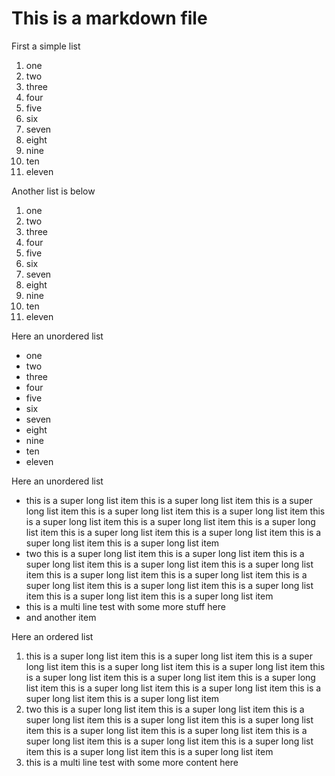 # This is a markdown file

First a simple list

1. one
2. two
3. three
4. four
5. five
6. six
7. seven
8. eight
9. nine
10. ten
11. eleven

Another list is below

1. one
1. two
1. three
1. four
1. five
1. six
1. seven
1. eight
1. nine
1. ten
1. eleven


Here an unordered list

- one
- two
- three
- four
- five
- six
- seven
- eight
- nine
- ten
- eleven



Here an unordered list

- this is a super long list item this is a super long list item this is a super long list item this is a super long list item this is a super long list item this is a super long list item this is a super long list item this is a super long list item this is a super long list item this is a super long list item this is a super long list item this is a super long list item
- two this is a super long list item this is a super long list item this is a super long list item this is a super long list item this is a super long list item this is a super long list item this is a super long list item this is a super long list item this is a super long list item this is a super long list item this is a super long list item this is a super long list item
- this is a multi line test
  with some more stuff here
- and another item

Here an ordered list

1. this is a super long list item this is a super long list item this is a super long list item this is a super long list item this is a super long list item this is a super long list item this is a super long list item this is a super long list item this is a super long list item this is a super long list item this is a super long list item this is a super long list item
1. two this is a super long list item this is a super long list item this is a super long list item this is a super long list item this is a super long list item this is a super long list item this is a super long list item this is a super long list item this is a super long list item this is a super long list item this is a super long list item this is a super long list item
1. this is a multi line test
   with some more content here